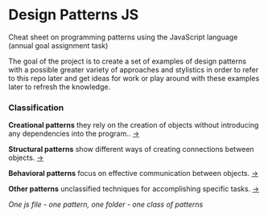 
# Design Patterns JS
Сheat sheet on programming patterns using the JavaScript language (annual goal assignment task)

The goal of the project is to create a set of examples of design patterns with a possible greater variety of approaches and stylistics in order to refer to this repo later and get ideas for work or play around with these examples later to refresh the knowledge.

### Classification

**Creational patterns** they rely on the creation of objects without introducing any dependencies into the program.. [->](https://github.com/HumeniukR/design-patterns-js/tree/master/creational-patterns)

**Structural patterns** show different ways of creating connections between objects.  [->](https://github.com/HumeniukR/design-patterns-js/tree/master/structural-patterns)

**Behavioral patterns** focus on effective communication between objects. [->](https://github.com/HumeniukR/design-patterns-js/tree/master/behavioral-patterns)

**Other patterns** unclassified techniques for accomplishing specific tasks. [->](https://github.com/HumeniukR/design-patterns-js/tree/master/other-patterns)


_One js file - one pattern, one folder - one class of patterns_

